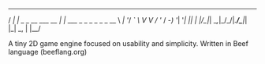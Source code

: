   ___ _                   _                      
 / __| |_ _ _ __ ___ __ _| |__  ___ _ _ _ _ _  _ 
 \__ \  _| '_/ _` \ V  V / '_ \/ -_) '_| '_| || |
 |___/\__|_| \__,_|\_/\_/|_.__/\___|_| |_|  \_, |
                                            |__/ 

A tiny 2D game engine focused on usability and simplicity.
Written in Beef language (beeflang.org)
